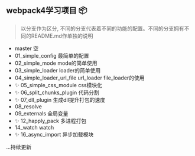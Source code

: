 ## webpack4学习项目 📦

> 以分支作为区分, 不同的分支代表着不同的功能的配置。不同的分支拥有不同的README.md作单独的说明

- master 空
- 01_simple_config 最简单的配置
- 02_simple_mode mode的简单使用
- 03_simple_loader loader的简单使用
- 04_simple_loader_url_file url_loader file_loader的使用
- ✨ 05_simple_css_module css模块化
- ✨ 06_split_chunks_plugin 代码分割
- ✨ 07_dll_plugin 生成dll提升打包的速度
- 08_resolve
- 09_externals 全局变量
- ✨ 12_happly_pack 多进程打包
- 14_watch watch
- ✨ 16_async_import 异步加载模块

...持续更新